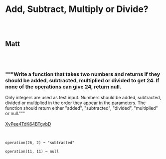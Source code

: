 # Add, Subtract, Multiply or Divide?
<br><br>
## Matt
<br><br>
### """Write a function that takes two numbers and returns if they should be added, subtracted, multiplied or divided to get 24. If none of the operations can give 24, return null.
Only integers are used as test input.
Numbers should be added, subtracted, divided or multiplied in the order they appear in the parameters.
The function should return either "added", "subtracted", "divided", "multiplied" or null."""
<br><br>
[XyPee4TdK64BTgvbD](https://edabit.com/challenge/XyPee4TdK64BTgvbD)
<br><br>
```operation(15, 9) ➞ "added"

operation(26, 2) ➞ "subtracted"

operation(11, 11) ➞ null
```

<br><br>
